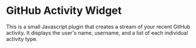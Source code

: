 # GitHub Activity Widget

This is a small Javascript plugin that creates a stream of your recent GitHub activity. It displays the user's name, username, and a list of each individual activity type.
